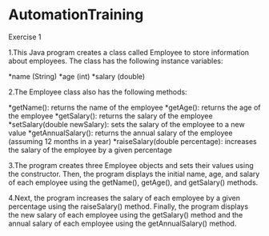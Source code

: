 # AutomationTraining

Exercise 1

1.This Java program creates a class called Employee to store information about employees. The class has the following instance variables:

*name (String)
*age (int)
*salary (double)

2.The Employee class also has the following methods:

*getName(): returns the name of the employee
*getAge(): returns the age of the employee
*getSalary(): returns the salary of the employee
*setSalary(double newSalary): sets the salary of the employee to a new value
*getAnnualSalary(): returns the annual salary of the employee (assuming 12 months in a year)
*raiseSalary(double percentage): increases the salary of the employee by a given percentage

3.The program creates three Employee objects and sets their values using the constructor. Then, the program displays the initial name, age, and salary of each employee using the getName(), getAge(), and getSalary() methods.

4.Next, the program increases the salary of each employee by a given percentage using the raiseSalary() method. Finally, the program displays the new salary of each employee using the getSalary() method and the annual salary of each employee using the getAnnualSalary() method.

